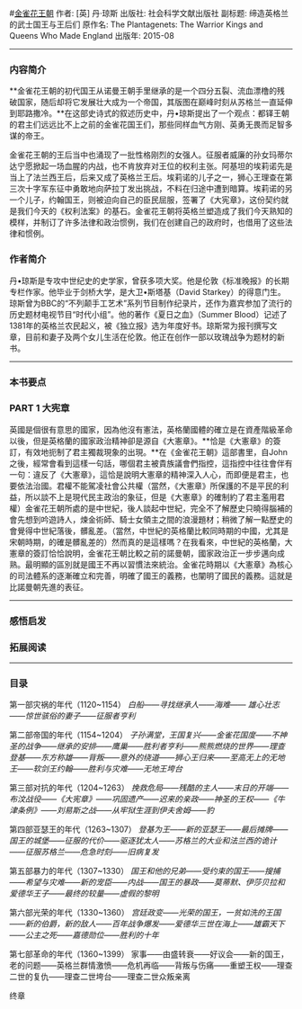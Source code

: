 #[金雀花王朝](https://book.douban.com/subject/26276743/)
作者:  [英] 丹·琼斯
出版社: 社会科学文献出版社
副标题: 缔造英格兰的武士国王与王后们
原作名: The Plantagenets: The Warrior Kings and Queens Who Made England
出版年: 2015-08
***
### 内容简介 
**金雀花王朝的初代国王从诺曼王朝手里继承的是一个四分五裂、流血漂橹的残破国家，随后却将它发展壮大成为一个帝国，其版图在巅峰时刻从苏格兰一直延伸到耶路撒冷。**在这部史诗式的叙述历史中，丹•琼斯提出了一个观点：都铎王朝的君主们远远比不上之前的金雀花国王们，那些同样血气方刚、英勇无畏而足智多谋的帝王。

金雀花王朝的王后当中也涌现了一批性格刚烈的女强人。征服者威廉的孙女玛蒂尔达宁愿掀起一场血腥的内战，也不肯放弃对王位的权利主张。阿基坦的埃莉诺先是当上了法兰西王后，后来又成了英格兰王后。埃莉诺的儿子之一，狮心王理查在第三次十字军东征中勇敢地向萨拉丁发出挑战，不料在归途中遭到暗算。埃莉诺的另一个儿子，约翰国王，则被迫向自己的臣民屈服，签署了《大宪章》，这份契约就是我们今天的《权利法案》的基石。金雀花王朝将英格兰塑造成了我们今天熟知的模样，并制订了许多法律和政治惯例，我们在创建自己的政府时，也借用了这些法律和惯例。

### 作者简介 
丹•琼斯是专攻中世纪史的史学家，曾获多项大奖。他是伦敦《标准晚报》的长期专栏作家。他毕业于剑桥大学，是大卫•斯塔基（David Starkey）的得意门生。琼斯曾为BBC的“不列颠手工艺术”系列节目制作纪录片，还作为嘉宾参加了流行的历史题材电视节目“时代小组”。他的著作《夏日之血》（Summer Blood）记述了1381年的英格兰农民起义，被《独立报》选为年度好书。琼斯常为报刊撰写文章，目前和妻子及两个女儿生活在伦敦。他正在创作一部以玫瑰战争为题材的新书。

***
### 本书要点

### PART 1 大宪章
英國是個很有意思的國家，因為他沒有憲法，英格蘭國體的確立是在資產階級革命以後，但是英格蘭的國家政治精神卻是源自《大憲章》。**恰是《大憲章》的簽訂，有效地扼制了君主獨裁現象的出現。**在《金雀花王朝》這部書里，自John之後，經常會看到這樣一句話，哪個君主被貴族議會們指控，這指控中往往會伴有一句：違反了《大憲章》，這恰是說明大憲章的精神深入人心，而即便是君主，也要依法治國。君權不能駕凌社會公共權（當然，《大憲章》所保護的不是平民的利益，所以談不上是現代民主政治的象征，但是《大憲章》的確制約了君主濫用君權）金雀花王朝所處的是中世紀，後人談起中世紀，完全不了解歷史只曉得腦補的會先想到吟遊詩人，煉金術師、騎士女領主之間的浪漫題材；稍微了解一點歷史的會覺得中世紀落後，髒亂差。（當然，中世紀的英格蘭比較同時期的中國，尤其是宋朝時期，的確是髒亂差的）然而真的是這樣嗎？在我看來，中世紀的英格蘭，大憲章的簽訂恰恰說明，金雀花王朝比較之前的諾曼朝，國家政治正一步步邁向成熟。最明顯的區別就是國王不再以習慣法來統治。金雀花時期以《大憲章》為核心的司法體系的逐漸確立和完善，明確了國王的義務，也闡明了國民的義務。這就是比諾曼朝先進的表征。

***
### 感悟启发
### 拓展阅读
***
### 目录
第一部灾祸的年代（1120~1154）
*白船——寻找继承人——海难—— 雄心壮志——惊世骇俗的妻子——征服者亨利*

第二部帝国的年代（1154~1204）
*子孙满堂，王国复兴——金雀花国度——不神圣的战争——继承的安排——鹰巢——胜利者亨利——熊熊燃烧的世界——理查登基——东方称雄——背叛——意外的绕道——狮心王归来——至高无上的无地王——软剑王约翰——胜利与灾难——无地王垮台*

第三部对抗的年代（1204~1263）
*挽救危局——残酷的主人——末日的开端——布汶战役——《大宪章》——巩固遗产——迟来的亲政——神圣的王权——《牛津条例》——刘易斯之战——从牢狱生涯到伊夫舍姆——豹*

第四部亚瑟王的年代（1263~1307）
*登基为王——新的亚瑟王——最后摊牌——国王的城堡——征服的代价——驱逐犹太人——苏格兰的大业和法兰西的诡计——征服苏格兰——危急时刻——旧病复发*

第五部暴力的年代（1307~1330）
*国王和他的兄弟——受约束的国王——搜捕——希望与灾难——新的宠臣——内战——国王的暴政——莫蒂默、伊莎贝拉和爱德华王子——最终的较量——虚假的黎明*

第六部光荣的年代（1330~1360）
*宫廷政变——光荣的国王，一贫如洗的王国——新的伯爵，新的敌人——百年战争爆发——爱德华三世在海上——雄霸天下——公主之死——嘉德勋位——胜利的十年*

第七部革命的年代（1360~1399）
家事——由盛转衰——好议会——新的国王，老的问题——英格兰群情激愤——危机再临——背叛与伤痛——重塑王权——理查二世的复仇——理查二世垮台——理查二世众叛亲离

终章
